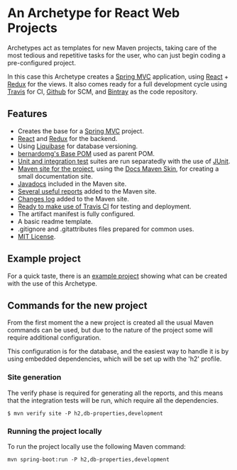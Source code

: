 # An Archetype for React Web Projects

Archetypes act as templates for new Maven projects, taking care of the most tedious and repetitive tasks for the user, who can just begin coding a pre-configured project.

In this case this Archetype creates a [Spring MVC][spring-mvc] application, using [React][react] + [Redux][redux] for the views. It also comes ready for a full development cycle using [Travis](https://travis-ci.org) for CI, [Github](https://github.com/) for SCM, and [Bintray](https://bintray.com/) as the code repository.

## Features

- Creates the base for a [Spring MVC][spring-mvc] project.
- [React][react] and [Redux][redux] for the backend.
- Using [Liquibase][liquibase] for database versioning.
- [bernardomg's Base POM][base-pom] used as parent POM.
- [Unit and integration test][tests] suites are run separatedly with the use of [JUnit][junit].
- [Maven site for the project][site], using the [Docs Maven Skin][docs-skin], for creating a small documentation site.
- [Javadocs][site-javadoc] included in the Maven site.
- [Several useful reports][site-reports] added to the Maven site.
- [Changes log][changes] added to the Maven site.
- [Ready to make use of Travis CI][travis] for testing and deployment.
- The artifact manifest is fully configured.
- A basic readme template.
- .gitignore and .gitattributes files prepared for common uses.
- [MIT License][license].

## Example project

For a quick taste, there is an [example project][example-project] showing what can be created with the use of this Archetype.

## Commands for the new project

From the first moment the a new project is created all the usual Maven commands can be used, but due to the nature of the project some will require additional configuration.

This configuration is for the database, and the easiest way to handle it is by using embedded dependencies, which will be set up with the 'h2' profile.

### Site generation

The verify phase is required for generating all the reports, and this means that the integration tests will be run, which require all the dependencies.

```
$ mvn verify site -P h2,db-properties,development
```

### Running the project locally

To run the project locally use the following Maven command:

```
mvn spring-boot:run -P h2,db-properties,development
```


[base-pom]: https://github.com/Bernardo-MG/base-pom
[docs-skin]: https://github.com/Bernardo-MG/docs-maven-skin
[example-project]: https://github.com/Bernardo-MG/spring-mvc-react-archetype-example

[liquibase]: http://www.liquibase.org/
[spring-mvc]: https://spring.io/
[junit]: http://junit.org

[react]: https://reactjs.org/
[redux]: https://redux.js.org/

[license]: ./license.html

[changes]: ./changes.html
[site]: ./site.html
[site-javadoc]: ./site.html#javadocs
[site-reports]: ./site.html#reports
[tests]: ./tests.html
[travis]: ./travis.html
